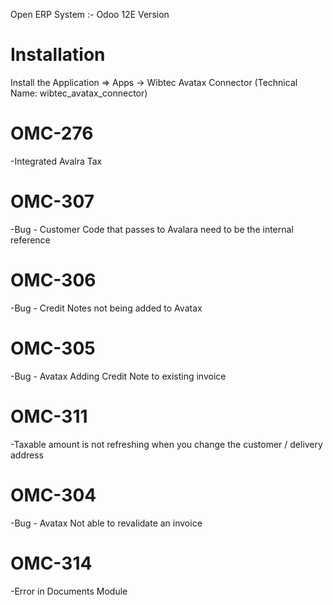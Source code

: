 Open ERP System :- Odoo 12E Version 

Installation 
============
Install the Application => Apps -> Wibtec Avatax Connector (Technical Name: wibtec_avatax_connector)

OMC-276
=======
-Integrated Avalra Tax

OMC-307 
========
-Bug - Customer Code that passes to Avalara need to be the internal reference

OMC-306
========
-Bug - Credit Notes not being added to Avatax

OMC-305
========
-Bug - Avatax Adding Credit Note to existing invoice

OMC-311
========
-Taxable amount is not refreshing when you change the customer / delivery address

OMC-304
========
-Bug - Avatax Not able to revalidate an invoice

OMC-314
=======
-Error in Documents Module